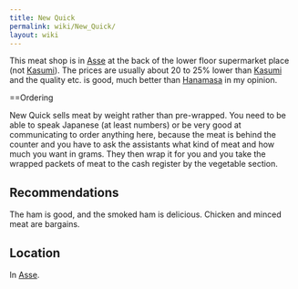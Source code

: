 ```yaml
---
title: New Quick
permalink: wiki/New_Quick/
layout: wiki
---
```


This meat shop is in [Asse](/wiki/Asse "wikilink") at the back of the lower
floor supermarket place (not [Kasumi](/wiki/Kasumi "wikilink")). The prices
are usually about 20 to 25% lower than [Kasumi](/wiki/Kasumi "wikilink") and
the quality etc. is good, much better than
[Hanamasa](/wiki/Hanamasa "wikilink") in my opinion.

==Ordering

New Quick sells meat by weight rather than pre-wrapped. You need to be
able to speak Japanese (at least numbers) or be very good at
communicating to order anything here, because the meat is behind the
counter and you have to ask the assistants what kind of meat and how
much you want in grams. They then wrap it for you and you take the
wrapped packets of meat to the cash register by the vegetable section.

Recommendations
---------------

The ham is good, and the smoked ham is delicious. Chicken and minced
meat are bargains.

Location
--------

In [Asse](/wiki/Asse "wikilink").
